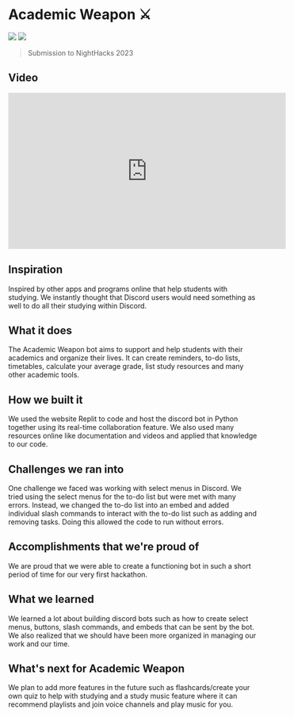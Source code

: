 # Academic Weapon ⚔
[![](https://dcbadge.limes.pink/api/server/zuGAxy8NQk?style=flat)](https://discord.gg/zuGAxy8NQk)
[![](https://github.com/user-attachments/assets/2143bcbf-65b9-4b30-9d38-08d8380fca6b)](https://link-to-your-URL/)
> Submission to NightHacks 2023

## Video
<iframe width="560" height="315" src="https://www.youtube.com/embed/-TP3l7_nPQE?si=QZuXV1xSZ8oGOSnx" title="YouTube video player" frameborder="0" allow="accelerometer; autoplay; clipboard-write; encrypted-media; gyroscope; picture-in-picture; web-share" referrerpolicy="strict-origin-when-cross-origin" allowfullscreen></iframe>

## Inspiration
Inspired by other apps and programs online that help students with studying. We instantly thought that Discord users would need something as well to do all their studying within Discord.

## What it does
The Academic Weapon bot aims to support and help students with their academics and organize their lives. It can create reminders, to-do lists, timetables, calculate your average grade, list study resources and many other academic tools.

## How we built it
We used the website Replit to code and host the discord bot in Python together using its real-time collaboration feature. We also used many resources online like documentation and videos and applied that knowledge to our code.

## Challenges we ran into
One challenge we faced was working with select menus in Discord. We tried using the select menus for the to-do list but were met with many errors. Instead, we changed the to-do list into an embed and added individual slash commands to interact with the to-do list such as adding and removing tasks. Doing this allowed the code to run without errors.

## Accomplishments that we're proud of
We are proud that we were able to create a functioning bot in such a short period of time for our very first hackathon.

## What we learned
We learned a lot about building discord bots such as how to create select menus, buttons, slash commands, and embeds that can be sent by the bot. We also realized that we should have been more organized in managing our work and our time.

## What's next for Academic Weapon
We plan to add more features in the future such as flashcards/create your own quiz to help with studying and a study music feature where it can recommend playlists and join voice channels and play music for you.

